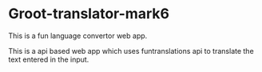 # Groot-translator-mark6
This is a fun language convertor web app.

This is a api based web app which uses funtranslations api to translate the text entered in the input.
